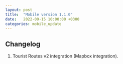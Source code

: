 ```yaml
---
layout: post
title:  "Mobile version 1.1.0"
date:   2022-09-15 10:00:00 +0300
categories: mobile_update
---
```


Changelog
---
1. Tourist Routes v2 integration (Mapbox integration).

